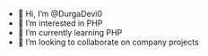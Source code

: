 - 👋 Hi, I’m @DurgaDevi0
- 👀 I’m interested in PHP
- 🌱 I’m currently learning PHP
- 💞️ I’m looking to collaborate on company projects

<!---
DurgaDevi0/DurgaDevi0 is a ✨ special ✨ repository because its `README.md` (this file) appears on your GitHub profile.
You can click the Preview link to take a look at your changes.
--->
